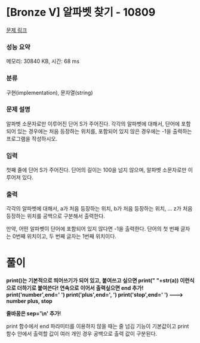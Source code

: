 # [Bronze V] 알파벳 찾기 - 10809 

[문제 링크](https://www.acmicpc.net/problem/10809) 

### 성능 요약

메모리: 30840 KB, 시간: 68 ms

### 분류

구현(implementation), 문자열(string)

### 문제 설명

<p>알파벳 소문자로만 이루어진 단어 S가 주어진다. 각각의 알파벳에 대해서, 단어에 포함되어 있는 경우에는 처음 등장하는 위치를, 포함되어 있지 않은 경우에는 -1을 출력하는 프로그램을 작성하시오.</p>

### 입력 

 <p>첫째 줄에 단어 S가 주어진다. 단어의 길이는 100을 넘지 않으며, 알파벳 소문자로만 이루어져 있다.</p>

### 출력 

 <p>각각의 알파벳에 대해서, a가 처음 등장하는 위치, b가 처음 등장하는 위치, ... z가 처음 등장하는 위치를 공백으로 구분해서 출력한다.</p>

<p>만약, 어떤 알파벳이 단어에 포함되어 있지 않다면 -1을 출력한다. 단어의 첫 번째 글자는 0번째 위치이고, 두 번째 글자는 1번째 위치이다.</p>

# 풀이
**print()는 기본적으로 띄어쓰기가 되어 있고, 붙여쓰고 싶으면 print(" "+str(a)) 이런식으로 더하기로 붙여쓴다!
연속으로 이어서 출력싶으면 end 추가!
print('number',end=' ') 
print('plus',end=', ')
print('stop',end=' ')
---> number plus, stop**

**줄바꿈은 sep='\n' 추가!**

print 함수에서 end 파라미터를 이용하지 않을 때는 줄 넘김 기능이 기본값이고 print 함수 안에서 출력할 값이 여러 개인 경우 공백으로 출력 값이 구분된다. 
